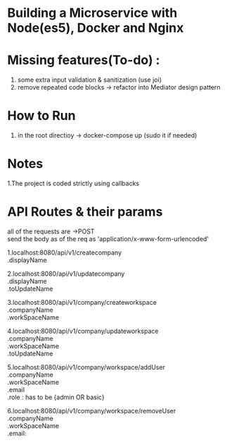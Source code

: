 # Building a Microservice with Node(es5), Docker and Nginx

# Missing features(To-do) :
1. some extra input validation & sanitization (use joi)
2. remove repeated code blocks -> refactor into Mediator design pattern

# How to Run

1. in the root directioy -> docker-compose up (sudo it if needed)

# Notes
1.The project is coded strictly using callbacks

# API Routes & their params 
   all of the requests are ->POST <br />
  send  the body as of the req as 'application/x-www-form-urlencoded'<br />
  
1.localhost:8080/api/v1/createcompany<br />
  .displayName<br />
  
2.localhost:8080/api/v1/updatecompany<br />
    .displayName<br />
    .toUpdateName<br />


3.localhost:8080/api/v1/company/createworkspace<br />
    .companyName<br />
    .workSpaceName<br />

4.localhost:8080/api/v1/company/updateworkspace<br />
    .companyName<br />
    .workSpaceName<br />
    .toUpdateName<br />

5.localhost:8080/api/v1/company/workspace/addUser<br />
   .companyName<br />
   .workSpaceName<br />
   .email<br />
   .role  : has to be {admin OR basic}<br />
   
6.localhost:8080/api/v1/company/workspace/removeUser<br />
    .companyName<br />
    .workSpaceName<br />
    .email:


